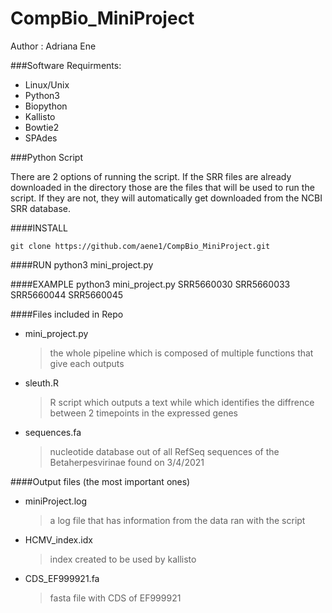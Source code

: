 # CompBio_MiniProject
Author : Adriana Ene

###Software Requirments:
* Linux/Unix
* Python3
* Biopython
* Kallisto
* Bowtie2
* SPAdes

###Python Script

There are 2 options of running the script. If the SRR files are already downloaded in the directory those are the files
that will be used to run the script. If they are not, they will automatically get downloaded from the NCBI SRR database. 

####INSTALL

    git clone https://github.com/aene1/CompBio_MiniProject.git
    
####RUN
    python3 mini_project.py <SRR1> <SRR2> <SRR3> <SRR4>
    
####EXAMPLE
    python3 mini_project.py SRR5660030 SRR5660033 SRR5660044 SRR5660045

####Files included in Repo

* mini_project.py
   >  the whole pipeline which is composed of multiple functions that give each outputs
                    
* sleuth.R
    > R script which outputs a text while which identifies the diffrence between 2 timepoints in the expressed genes 

* sequences.fa
    > nucleotide database out of all RefSeq sequences of the Betaherpesvirinae found on 3/4/2021
                 
####Output files (the most important ones)
* miniProject.log
    >a log file that has information from the data ran with the script
*  HCMV_index.idx
    > index created to be used by kallisto
* CDS_EF999921.fa 
    > fasta file with CDS of EF999921